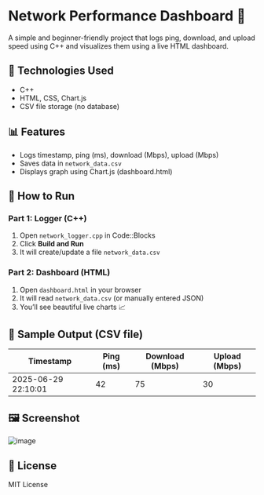 # Network Performance Dashboard 🚀

A simple and beginner-friendly project that logs ping, download, and upload speed using C++ and visualizes them using a live HTML dashboard.

## 🔧 Technologies Used
- C++
- HTML, CSS, Chart.js
- CSV file storage (no database)

## 📊 Features
- Logs timestamp, ping (ms), download (Mbps), upload (Mbps)
- Saves data in `network_data.csv`
- Displays graph using Chart.js (dashboard.html)

## 🧪 How to Run

### Part 1: Logger (C++)
1. Open `network_logger.cpp` in Code::Blocks  
2. Click **Build and Run**
3. It will create/update a file `network_data.csv`

### Part 2: Dashboard (HTML)
1. Open `dashboard.html` in your browser  
2. It will read `network_data.csv` (or manually entered JSON)  
3. You’ll see beautiful live charts 📈

## 📁 Sample Output (CSV file)

| Timestamp           | Ping (ms) | Download (Mbps) | Upload (Mbps) |
|---------------------|-----------|------------------|----------------|
| 2025-06-29 22:10:01 | 42        | 75               | 30             |

## 🖼 Screenshot

![image](https://github.com/user-attachments/assets/77b20324-c76d-4bc2-9729-5cccb3529ab7)


## 📄 License
MIT License
